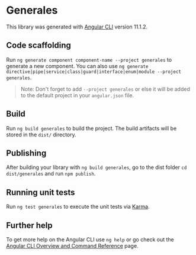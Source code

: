 # Generales

This library was generated with [Angular CLI](https://github.com/angular/angular-cli) version 11.1.2.

## Code scaffolding

Run `ng generate component component-name --project generales` to generate a new component. You can also use `ng generate directive|pipe|service|class|guard|interface|enum|module --project generales`.
> Note: Don't forget to add `--project generales` or else it will be added to the default project in your `angular.json` file. 

## Build

Run `ng build generales` to build the project. The build artifacts will be stored in the `dist/` directory.

## Publishing

After building your library with `ng build generales`, go to the dist folder `cd dist/generales` and run `npm publish`.

## Running unit tests

Run `ng test generales` to execute the unit tests via [Karma](https://karma-runner.github.io).

## Further help

To get more help on the Angular CLI use `ng help` or go check out the [Angular CLI Overview and Command Reference](https://angular.io/cli) page.
